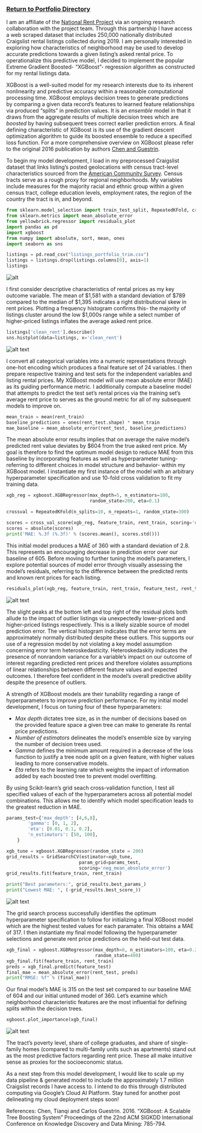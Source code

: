 ### [Return to Portfolio Directory](https://remypstewart.github.io/)

I am an affiliate of the [National Rent Project](https://national-rent.github.io/) via an ongoing research collaboration with the project team. Through this partnership I have access a web scraped dataset that includes 250,000 nationally distributed Craigslist rental listings collected during 2019. I am personally interested in exploring how characteristics of neighborhood may be used to develop accurate predictions towards a given listing’s asked rental price. To operationalize this predictive model, I decided to implement the popular Extreme Gradient Boosted- “XGBoost”- regression algorithm as constructed for my rental listings data. 

XGBoost is a well-suited model for my research interests due to its inherent nonlinearity and predictive accuracy within a reasonable computational processing time.  XGBoost employs decision trees to generate predictions by comparing a given data record’s features to learned feature relationships via produced “splits” in prediction values. It is an *ensemble* model in that it draws from the aggregate results of multiple decision trees which are *boosted* by having subsequent trees correct earlier prediction errors. A final defining characteristic of XGBoost is its use of the gradient descent optimization algorithm to guide its boosted ensemble to reduce a specified loss function. For a more comprehensive overview on XGBoost please refer to the original 2016 publication by authors [Chen and Guestrin](https://dl.acm.org/doi/10.1145/2939672.2939785).

To begin my model development, I load in my preprocessed Craigslist dataset that links listing’s posted geolocations with census tract-level characteristics sourced from the [American Community Survey]( https://www.census.gov/programs-surveys/acs). Census tracts serve as a rough proxy for regional neighborhoods. My variables include measures for the majority racial and ethnic group within a given census tract, college education levels, employment rates, the region of the country the tract is in, and beyond. 

``` python
from sklearn.model_selection import train_test_split, RepeatedKFold, cross_val_score, GridSearchCV
from sklearn.metrics import mean_absolute_error
from yellowbrick.regressor import residuals_plot
import pandas as pd
import xgboost
from numpy import absolute, sort, mean, ones
import seaborn as sns

listings = pd.read_csv("listings_portfolio_trim.csv")
listings = listings.drop(listings.columns[0], axis=1)
listings
```
![alt](/images/listings.png)

I first consider descriptive characteristics of rental prices as my key outcome variable. The mean of $1,581 with a standard deviation of  $789 compared to the median of $1,395 indicates a right distributional skew in rent prices. Plotting a frequency histogram confirms this- the majority of listings cluster around the low $1,000s range while a select number of higher-priced listings inflates the average asked rent price. 

``` python
listings['clean_rent'].describe()
sns.histplot(data=listings, x='clean_rent')
```
![alt text](/images/histogram.png)

I convert all categorical variables into a numeric representations through one-hot encoding which produces a final feature set of 24 variables. I then prepare respective training and test sets for the independent variables and listing rental prices. My XGBoost model will use mean absolute error (MAE) as its guiding performance metric. I additionally compute a baseline model that attempts to predict the test set’s rental prices via the training set’s average rent price to serves as the ground metric for all of my subsequent models to improve on. 

``` python
mean_train = mean(rent_train)
baseline_predictions = ones(rent_test.shape) * mean_train
mae_baseline = mean_absolute_error(rent_test, baseline_predictions)
```

The mean absolute error results implies that on average the naïve model’s predicted rent value deviates by $604 from the true asked rent price. My goal is therefore to find the optimum model design to reduce MAE from this baseline by incorporating features as well as hyperparameter tuning- referring to different choices in model structure and behavior- within my XGBoost model. I instantiate my first instance of the model with an arbitrary hyperparameter specification and use 10-fold cross validation to fit my training data. 

``` python
xgb_reg = xgboost.XGBRegressor(max_depth=5, n_estimators=100,
                               random_state=200, eta=0.1)

crossval = RepeatedKFold(n_splits=10, n_repeats=1, random_state=300)

scores = cross_val_score(xgb_reg, feature_train, rent_train, scoring='neg_mean_absolute_error', cv=crossval, n_jobs=-1)
scores = absolute(scores)
print('MAE: %.3f (%.3f)' % (scores.mean(), scores.std()))
```

This initial model produces a MAE of 360 with a standard deviation of 2.8. This represents an encouraging decrease in prediction error over our baseline of 605. Before moving to further tuning the model’s parameters, I explore potential sources of model error through visually assessing the model’s residuals, referring to the difference between the predicted rents and known rent prices for each listing. 

``` python
residuals_plot(xgb_reg, feature_train, rent_train, feature_test, rent_test)
```
![alt text](/images/residuals.png)

The slight peaks at the bottom left and top right of the residual plots both allude to the impact of outlier listings via unexpectedly lower-priced and higher-priced listings respectively. This is a likely sizable source of model prediction error. The vertical histogram indicates that the error terms are approximately normally distributed despite these outliers. This supports our use of a regression model by not violating a key model assumption concerning error term heteroskedasticity. Heteroskedaskity indicates the presence of nonrandom variance for a variable’s impact on our outcome of interest regarding predicted rent prices and therefore violates assumptions of linear relationships between different feature values and expected outcomes. I therefore feel confident in the model’s overall predictive ability despite the presence of outliers. 

A strength of XGBoost models are their tunability regarding a range of hyperparameters to improve prediction performance. For my initial model development, I focus on tuning four of these hyperparameters:
*	*Max depth* dictates tree size, as in the number of decisions based on the provided feature space a given tree can make to generate its rental price predictions. 
*	*Number of estimators* delineates the model’s ensemble size by varying the number of decision trees used.
*	*Gamma* defines the minimum amount required in a decrease of the loss function to justify a tree node split on a given feature, with higher values leading to more conservative models.  
*	*Eta* refers to the learning rate which weights the impact of information added by each boosted tree to prevent model overfitting. 

By using Scikit-learn’s grid seach cross-validation function, I test all specified values of each of the hyperparameters across all potential model combinations. This allows me to identify which model specification leads to the greatest reduction in MAE.  

``` python
params_test={'max_depth': [4,6,8],
        'gamma': [0, 1, 2],
        'eta': [0.01, 0.1, 0.2],
        'n_estimators': [50, 100],
    }

xgb_tune = xgboost.XGBRegressor(random_state = 200)
grid_results = GridSearchCV(estimator=xgb_tune,
                           param_grid=params_test,
                           scoring='neg_mean_absolute_error')
grid_results.fit(feature_train, rent_train)

print("Best parameters:", grid_results.best_params_)
print("Lowest MAE: ", (-grid_results.best_score_))
```
![alt text](/images/params.png)

The grid search process successfully identifies the optimum hyperparameter specification to follow for initializing a final XGBoost model which are the highest tested values for each paramater. This obtains a MAE of 317. I then instantiate my final model following the hyperparameter selections and generate rent price predictions on the held-out test data.

``` python
xgb_final = xgboost.XGBRegressor(max_depth=8, n_estimators=100, eta=0.2, gamma=2,
                                 random_state=400)
xgb_final.fit(feature_train, rent_train)
preds = xgb_final.predict(feature_test)
final_mae = mean_absolute_error(rent_test, preds)
print("RMSE: %f" % (final_mae))
```

Our final model’s MAE is 315 on the test set compared to our baseline MAE of 604 and our initial untuned model of 360. Let’s examine which neighborhood characteristic features are the most influential for defining splits within the decision trees. 

``` python
xgboost.plot_importance(xgb_final)
```
![alt text](/images/features.png)

The tract’s poverty level, share of college graduates, and share of single-family homes (compared to multi-family units such as apartments) stand out as the most predictive factors regarding rent price. These all make intuitive sense as proxies for the socioeconomic status. 

As a next step from this model development, I would like to scale up my data pipeline & generated model to include the approximately 1.7 million Craigslist records I have access to. I intend to do this through distributed computing via Google’s Cloud AI Platform. Stay tuned for another post delineating my cloud deployment steps soon!

References:
Chen, Tianqi and Carlos Guestrin. 2016. “XGBoost: A Scalable Tree Boosting System” Proceedings of the 22nd ACM SIGKDD International Conference on Knowledge Discovery and Data Mining: 785-794. 
